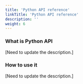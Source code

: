 ```yaml
---
title: 'Python API reference'
linkTitle: 'Python API reference'
description: ''
weight: 6
---
```


### What is Python API
[Need to update the description.]

### How to use it
[Need to update the description.]
